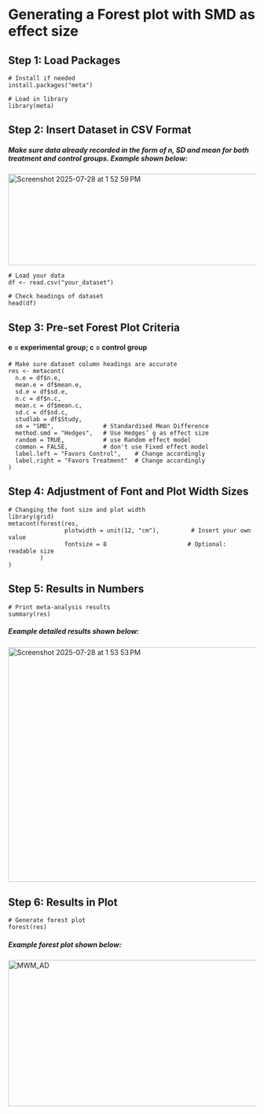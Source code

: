 # Generating a Forest plot with SMD as effect size

## Step 1: Load Packages
```
# Install if needed
install.packages("meta")

# Load in library
library(meta)
```

## Step 2: Insert Dataset in CSV Format
##### Make sure data already recorded in the form of n, SD and mean for both treatment and control groups. Example shown below:
<img width="613" height="186" alt="Screenshot 2025-07-28 at 1 52 59 PM" src="https://github.com/user-attachments/assets/5597c402-8458-4303-a0f3-b89d9f878c3d" />

```
# Load your data 
df <- read.csv("your_dataset")

# Check headings of dataset 
head(df)
```

## Step 3: Pre-set Forest Plot Criteria 
#### e = experimental group; c = control group
```
# Make sure dataset column headings are accurate
res <- metacont(
  n.e = df$n.e,
  mean.e = df$mean.e,
  sd.e = df$sd.e,
  n.c = df$n.c,
  mean.c = df$mean.c,
  sd.c = df$sd.c,
  studlab = df$Study,
  sm = "SMD",              # Standardised Mean Difference
  method.smd = "Hedges",   # Use Hedges’ g as effect size 
  random = TRUE,           # use Random effect model 
  common = FALSE,          # don't use Fixed effect model
  label.left = "Favors Control",    # Change accordingly
  label.right = "Favors Treatment"  # Change accordingly 
)
```

## Step 4: Adjustment of Font and Plot Width Sizes
```
# Changing the font size and plot width 
library(grid)
metacont(forest(res,
                plotwidth = unit(12, "cm"),         # Insert your own value
                fontsize = 8                       # Optional: readable size
         )
)
```

## Step 5: Results in Numbers
```
# Print meta-analysis results
summary(res)
```
##### Example detailed results shown below:
<img width="606" height="477" alt="Screenshot 2025-07-28 at 1 53 53 PM" src="https://github.com/user-attachments/assets/7f71ab9a-597c-4ebe-9f53-e8ec3258b0fd" />


## Step 6: Results in Plot 
```
# Generate forest plot 
forest(res)
```
##### Example forest plot shown below:
<img width="1001" height="297" alt="MWM_AD" src="https://github.com/user-attachments/assets/e1d69bea-c913-4448-82ec-4a6fb7468819" />
